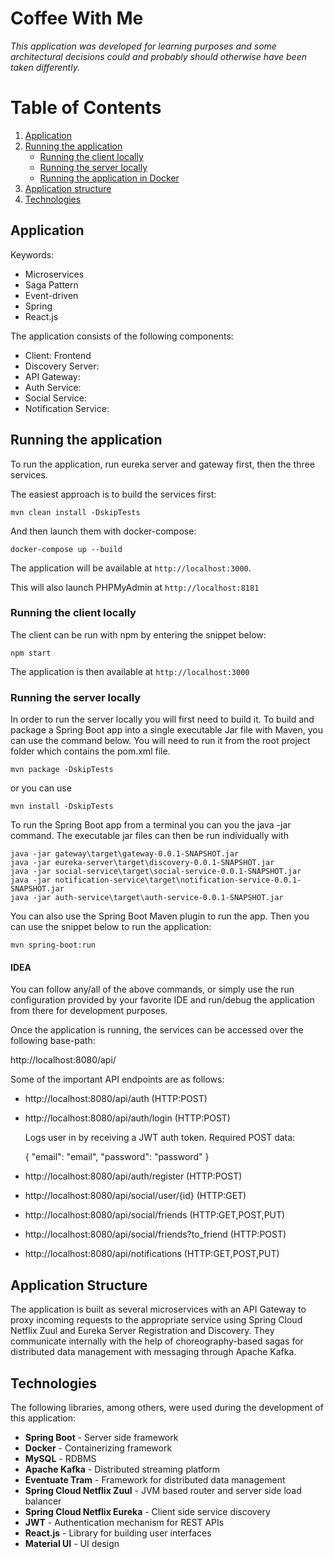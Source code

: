 # Coffee With Me 
*This application was developed for learning purposes 
and some architectural decisions could and probably should otherwise 
have been taken differently.*  

# Table of Contents
1. [Application](#application)
2. [Running the application](#running-the-application)
    * [Running the client locally](#running-the-server-locally)
    * [Running the server locally](#running-the-client-locally)
    * [Running the application in Docker](#running-the-application-in-docker)
4. [Application structure](#application-structure)
4. [Technologies](#technologies)

## Application
Keywords:
- Microservices
- Saga Pattern
- Event-driven
- Spring
- React.js

The application consists of the following components:
- Client: Frontend
- Discovery Server:
- API Gateway:  
- Auth Service: 
- Social Service: 
- Notification Service: 

## Running the application 
To run the application, run eureka server and gateway first, then the three services.

The easiest approach is to build the services first:
 
 ```
mvn clean install -DskipTests
```

And then launch them with docker-compose:

```
docker-compose up --build 
``` 

The application will be available at `http://localhost:3000`.
 
This will also launch PHPMyAdmin at `http://localhost:8181`
 
### Running the client locally
The client can be run with npm by entering the snippet below:

```
npm start
```
The application is then available at `http://localhost:3000`

### Running the server locally
In order to run the server locally you will first need to build it. 
To build and package a Spring Boot app into a single executable Jar file with Maven, you can use the command below. 
You will need to run it from the root project folder which contains the pom.xml file.

```
mvn package -DskipTests
```
or you can use

```
mvn install -DskipTests
```

To run the Spring Boot app from a terminal you can you the java -jar command. 
The executable jar files can then be run individually with
```
java -jar gateway\target\gateway-0.0.1-SNAPSHOT.jar
java -jar eureka-server\target\discovery-0.0.1-SNAPSHOT.jar
java -jar social-service\target\social-service-0.0.1-SNAPSHOT.jar
java -jar notification-service\target\notification-service-0.0.1-SNAPSHOT.jar
java -jar auth-service\target\auth-service-0.0.1-SNAPSHOT.jar
```

You can also use the Spring Boot Maven plugin to run the app. 
Then you can use the snippet below to run the application:

```
mvn spring-boot:run
```

#### IDEA
You can follow any/all of the above commands, or simply use the run configuration provided by your favorite IDE and
run/debug the application from there for development purposes.

Once the application is running, the services can be accessed over the following base-path:

http://localhost:8080/api/

Some of the important API endpoints are as follows:

- http://localhost:8080/api/auth (HTTP:POST)
- http://localhost:8080/api/auth/login (HTTP:POST)

    Logs user in by receiving a JWT auth token. 
    Required POST data: 
    
    {
        "email": "email",
        "password": "password"
    } 
- http://localhost:8080/api/auth/register (HTTP:POST)
- http://localhost:8080/api/social/user/{id} (HTTP:GET)
- http://localhost:8080/api/social/friends (HTTP:GET,POST,PUT)
- http://localhost:8080/api/social/friends?to_friend (HTTP:POST)
- http://localhost:8080/api/notifications (HTTP:GET,POST,PUT)

## Application Structure
The application is built as several microservices with an API Gateway to proxy incoming requests
to the appropriate service using Spring Cloud Netflix Zuul and Eureka Server Registration and Discovery.
They communicate internally with the help of choreography-based sagas for distributed data management
with messaging through Apache Kafka.  

## Technologies
The following libraries, among others, were used during the development of this application:

- **Spring Boot** - Server side framework
- **Docker** - Containerizing framework
- **MySQL** - RDBMS
- **Apache Kafka**  - Distributed streaming platform
- **Eventuate Tram** - Framework for distributed data management  
- **Spring Cloud Netflix Zuul** - JVM based router and server side load balancer
- **Spring Cloud Netflix Eureka** - Client side service discovery
- **JWT** - Authentication mechanism for REST APIs
- **React.js** - Library for building user interfaces
- **Material UI** - UI design
